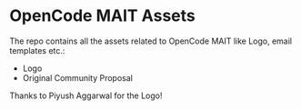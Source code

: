 # OpenCode MAIT Assets
The repo contains all the assets related to OpenCode MAIT like Logo, email templates etc.:
 - Logo
 - Original Community Proposal
  
Thanks to Piyush Aggarwal for the Logo!
